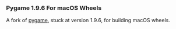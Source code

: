 ### Pygame 1.9.6 For macOS Wheels

A fork of [pygame](https://github.com/pygame/), stuck at version 1.9.6, for building macOS wheels.
